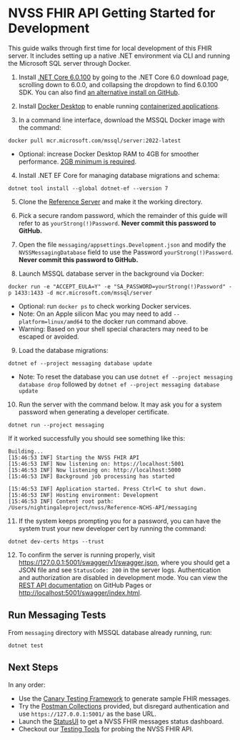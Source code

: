 # NVSS FHIR API Getting Started for Development

This guide walks through first time for local development of this FHIR server. It includes setting up a native .NET environment via CLI and running the Microsoft SQL server through Docker.

1. Install [.NET Core 6.0.100](https://dotnet.microsoft.com/en-us/download/dotnet/6.0) by going to the .NET Core 6.0 download page, scrolling down to 6.0.0, and collapsing the dropdown to find 6.0.100 SDK. You can also find [an alternative install on GitHub](https://github.com/dotnet/core/blob/main/release-notes/6.0/6.0.0/6.0.0.md?WT.mc_id=dotnet-35129-website).

2. Install [Docker Desktop](https://www.docker.com/) to enable running [containerized applications](https://www.docker.com/resources/what-container/).

3. In a command line interface, download the MSSQL Docker image with the command:
```
docker pull mcr.microsoft.com/mssql/server:2022-latest
```
  - Optional: increase Docker Desktop RAM to 4GB for smoother performance. [2GB minimum is required](https://learn.microsoft.com/en-us/sql/linux/quickstart-install-connect-docker?view=sql-server-ver16&tabs=cli&pivots=cs1-bash#prerequisites).

4. Install .NET EF Core for managing database migrations and schema:
```
dotnet tool install --global dotnet-ef --version 7
```

5. Clone the [Reference Server](https://github.com/nightingaleproject/Reference-NCHS-API) and make it the working directory.

6. Pick a secure random password, which the remainder of this guide will refer to as `yourStrong(!)Password`. **Never commit this password to GitHub.**

7. Open the file `messaging/appsettings.Development.json` and modify the `NVSSMessagingDatabase` field to use the Password `yourStrong(!)Password`. **Never commit this password to GitHub.**

8. Launch MSSQL database server in the background via Docker:
```
docker run -e "ACCEPT_EULA=Y" -e "SA_PASSWORD=yourStrong(!)Password" -p 1433:1433 -d mcr.microsoft.com/mssql/server
```
 - Optional: run `docker ps` to check working Docker services.
 - Note: On an Apple silicon Mac you may need to add `--platform=linux/amd64` to the docker run command above.
 - Warning: Based on your shell special characters may need to be escaped or avoided.

9. Load the database migrations:
```
dotnet ef --project messaging database update
```

 - Note: To reset the database you can use `dotnet ef --project messaging database drop` followed by `dotnet ef --project messaging database update`

10. Run the server with the command below. It may ask you for a system password when generating a developer certificate.
```
dotnet run --project messaging
```

If it worked successfully you should see something like this:
```
Building...
[15:46:53 INF] Starting the NVSS FHIR API
[15:46:53 INF] Now listening on: https://localhost:5001
[15:46:53 INF] Now listening on: http://localhost:5000
[15:46:53 INF] Background job processing has started

[15:46:53 INF] Application started. Press Ctrl+C to shut down.
[15:46:53 INF] Hosting environment: Development
[15:46:53 INF] Content root path: /Users/nightingaleproject/nvss/Reference-NCHS-API/messaging
```

11. If the system keeps prompting you for a password, you can have the system trust your new developer cert by running the command:
```
dotnet dev-certs https --trust
```

12. To confirm the server is running properly, visit <https://127.0.0.1:5001/swagger/v1/swagger.json>, where you should get a JSON file and see `StatusCode: 200` in the server logs. Authentication and authorization are disabled in development mode. You can view the [REST API documentation](https://nightingaleproject.github.io/Reference-NCHS-API/#/) on GitHub Pages or <http://localhost:5001/swagger/index.html>.


## Run Messaging Tests

From `messaging` directory with MSSQL database already running, run:

```shell
dotnet test
```

## Next Steps

In any order:

 - Use the [Canary Testing Framework](https://canary.fhir.nvss.cdc.gov/) to generate sample FHIR messages.
 - Try the [Postman Collections](https://github.com/nightingaleproject/Reference-NCHS-API/tree/main/examples/README.md) provided, but disregard authentication and use `https://127.0.0.1:5001/` as the base URL.
 - Launch the [StatusUI](status_api/README.md) to get a NVSS FHIR messages status dashboard.
 - Checkout our [Testing Tools](testing_tools/README.md) for probing the NVSS FHIR API.
